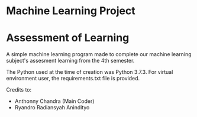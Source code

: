 # Machine Learning Project
# Assessment of Learning
A simple machine learning program made to complete our machine learning subject's assesment learning from the 4th semester.

The Python used at the time of creation was Python 3.7.3.  For virtual environment user, the requirements.txt file is provided.

Credits to:
- Anthonny Chandra (Main Coder)
- Ryandro Radiansyah Anindityo
